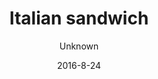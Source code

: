 ---
title: 'Italian sandwich'
description: 'Økologisk hjemmebagt grovbolle med chili mayonnaise, salatblade, italiensk spegepølse, peberfrugt og frisk tomat. Kan bestilles som en salat. Vælg mellem økologisk grovbolle, rugbrød eller glutenfri brød (glutenfri +20kr.)'
color: '#ffffff'
price: '60'
size: '1'
category: sandwichSalad
tags: Sandiwhc/salat
meta:
    id: abeaea85294f3cd3aeabd7e117abf6819d49fd0f
    parentId: f20f57fa9c3d8bff0902cfb33f350091a3a48d51
    language: da
date: '2016-8-24'
author: Unknown
---